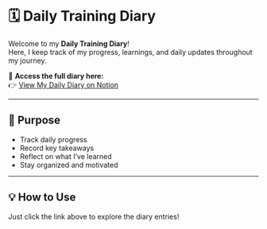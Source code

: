 # 🗓️ Daily Training Diary

Welcome to my **Daily Training Diary**!  
Here, I keep track of my progress, learnings, and daily updates throughout my journey.

📖 **Access the full diary here:**  
👉 [View My Daily Diary on Notion](https://www.notion.so/TRAINING-DAIRY-236177a2e5e580079bb0fae1bb5fdcb5)

---

## 🏁 Purpose
- Track daily progress  
- Record key takeaways  
- Reflect on what I’ve learned  
- Stay organized and motivated  

---

## 💡 How to Use
Just click the link above to explore the diary entries!

